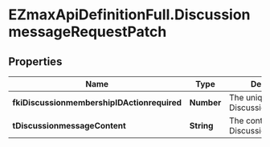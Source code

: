 # EZmaxApiDefinitionFull.DiscussionmessageRequestPatch

## Properties

Name | Type | Description | Notes
------------ | ------------- | ------------- | -------------
**fkiDiscussionmembershipIDActionrequired** | **Number** | The unique ID of the Discussionmembership | [optional] 
**tDiscussionmessageContent** | **String** | The content of the Discussionmessage | [optional] 


